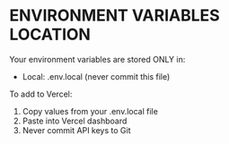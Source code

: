 # ENVIRONMENT VARIABLES LOCATION 
 
Your environment variables are stored ONLY in: 
- Local: .env.local (never commit this file) 
 
To add to Vercel: 
1. Copy values from your .env.local file 
2. Paste into Vercel dashboard 
3. Never commit API keys to Git 
